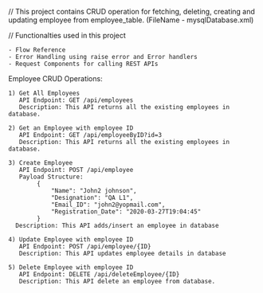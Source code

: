 // This project contains CRUD operation for fetching, deleting, creating and updating employee from employee_table. (FileName - mysqlDatabase.xml)

// Functionalties used in this project
    
    - Flow Reference
    - Error Handling using raise error and Error handlers
    - Request Components for calling REST APIs
    


Employee CRUD Operations:

    1) Get All Employees
       API Endpoint: GET /api/employees
       Description: This API returns all the existing employees in database.

    2) Get an Employee with employee ID 
       API Endpoint: GET /api/employeeByID?id=3
       Description: This API returns all the existing employees in database.

    3) Create Employee
       API Endpoint: POST /api/employee
       Payload Structure: 
            {
                "Name": "John2 johnson",
                "Designation": "QA L1",
                "Email_ID": "john2@yopmail.com",
                "Registration_Date": "2020-03-27T19:04:45"
            }
      Description: This API adds/insert an employee in database

    4) Update Employee with employee ID
       API Endpoint: POST /api/employee/{ID}
       Description: This API updates employee details in database

    5) Delete Employee with employee ID
       API Endpoint: DELETE /api/deleteEmployee/{ID}
       Description: This API delete an employee from database.

